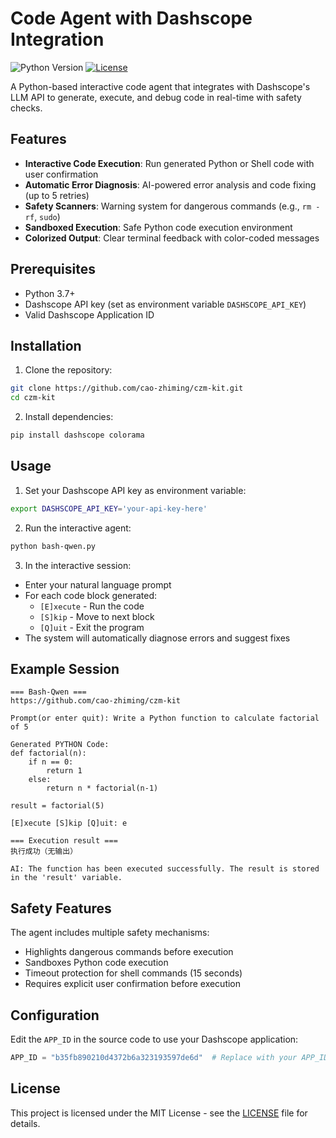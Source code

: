 # Code Agent with Dashscope Integration

![Python Version](https://img.shields.io/badge/python-3.7+-blue.svg)
[![License](https://img.shields.io/badge/license-MIT-green.svg)](https://opensource.org/licenses/MIT)

A Python-based interactive code agent that integrates with Dashscope's LLM API to generate, execute, and debug code in real-time with safety checks.

## Features

- **Interactive Code Execution**: Run generated Python or Shell code with user confirmation
- **Automatic Error Diagnosis**: AI-powered error analysis and code fixing (up to 5 retries)
- **Safety Scanners**: Warning system for dangerous commands (e.g., `rm -rf`, `sudo`)
- **Sandboxed Execution**: Safe Python code execution environment
- **Colorized Output**: Clear terminal feedback with color-coded messages

## Prerequisites

- Python 3.7+
- Dashscope API key (set as environment variable `DASHSCOPE_API_KEY`)
- Valid Dashscope Application ID

## Installation

1. Clone the repository:
```bash
git clone https://github.com/cao-zhiming/czm-kit.git
cd czm-kit
```

2. Install dependencies:
```bash
pip install dashscope colorama
```

## Usage

1. Set your Dashscope API key as environment variable:
```bash
export DASHSCOPE_API_KEY='your-api-key-here'
```

2. Run the interactive agent:
```bash
python bash-qwen.py
```

3. In the interactive session:
- Enter your natural language prompt
- For each code block generated:
  - `[E]xecute` - Run the code
  - `[S]kip` - Move to next block
  - `[Q]uit` - Exit the program
- The system will automatically diagnose errors and suggest fixes

## Example Session

```text
=== Bash-Qwen ===
https://github.com/cao-zhiming/czm-kit

Prompt(or enter quit): Write a Python function to calculate factorial of 5

Generated PYTHON Code:
def factorial(n):
    if n == 0:
        return 1
    else:
        return n * factorial(n-1)

result = factorial(5)

[E]xecute [S]kip [Q]uit: e

=== Execution result ===
执行成功（无输出）

AI: The function has been executed successfully. The result is stored in the 'result' variable.
```

## Safety Features

The agent includes multiple safety mechanisms:
- Highlights dangerous commands before execution
- Sandboxes Python code execution
- Timeout protection for shell commands (15 seconds)
- Requires explicit user confirmation before execution

## Configuration

Edit the `APP_ID` in the source code to use your Dashscope application:
```python
APP_ID = "b35fb890210d4372b6a323193597de6d"  # Replace with your APP_ID
```

## License

This project is licensed under the MIT License - see the [LICENSE](LICENSE) file for details.
